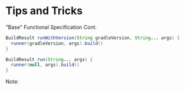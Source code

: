 # Tips and Tricks

"Base" Functional Specification Cont.

```java
BuildResult runWithVersion(String gradleVersion, String... args) {
  runner(gradleVersion, args).build()
}

BuildResult run(String... args) {
  runner(null, args).build()
}
```

Note:
